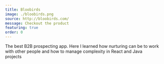 ```yaml
---
title: Bloobirds
image: ./bloobirds.png
source: http://bloobirds.com/
message: Checkout the product
featuring: true
order: 0
---
```


The best B2B prospecting app.
Here I learned how nurturing can be to work with other people
and how to manage complexity in React and Java projects
